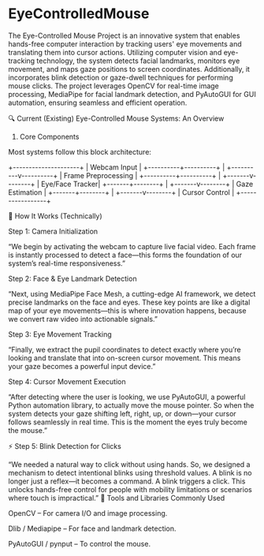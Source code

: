# EyeControlledMouse

The Eye-Controlled Mouse Project is an innovative system that enables hands-free computer interaction by tracking users' eye movements and translating them into cursor actions. Utilizing computer vision and eye-tracking technology, the system detects facial landmarks, monitors eye movement, and maps gaze positions to screen coordinates. Additionally, it incorporates blink detection or gaze-dwell techniques for performing mouse clicks. The project leverages OpenCV for real-time image processing, MediaPipe for facial landmark detection, and PyAutoGUI for GUI automation, ensuring seamless and efficient operation.

🔍 Current (Existing) Eye-Controlled Mouse Systems: An Overview
1. Core Components

Most systems follow this block architecture:

+---------------------+
|     Webcam Input    |
+----------+----------+
           |
+----------v----------+
| Frame Preprocessing |
+----------+----------+
           |
   +-------v--------+
   | Eye/Face Tracker|
   +-------+--------+
           |
   +-------v--------+
   | Gaze Estimation |
   +-------+--------+
           |
   +-------v--------+
   | Cursor Control  |
   +-----------------+

🧠 How It Works (Technically)

Step 1: Camera Initialization

“We begin by activating the webcam to capture live facial video.
Each frame is instantly processed to detect a face—this forms the foundation of our system’s real-time responsiveness.”

Step 2: Face & Eye Landmark Detection

“Next, using MediaPipe Face Mesh, a cutting-edge AI framework, we detect precise landmarks on the face and eyes.
These key points are like a digital map of your eye movements—this is where innovation happens, because we convert raw video into actionable signals.”

Step 3: Eye Movement Tracking

“Finally, we extract the pupil coordinates to detect exactly where you’re looking and translate that into on-screen cursor movement.
This means your gaze becomes a powerful input device.”

Step 4: Cursor Movement Execution

“After detecting where the user is looking, we use PyAutoGUI, a powerful Python automation library, to actually move the mouse pointer.
So when the system detects your gaze shifting left, right, up, or down—your cursor follows seamlessly in real time.
This is the moment the eyes truly become the mouse.”

⚡ Step 5: Blink Detection for Clicks

“We needed a natural way to click without using hands.
So, we designed a mechanism to detect intentional blinks using threshold values.
A blink is no longer just a reflex—it becomes a command. A blink triggers a click.
This unlocks hands-free control for people with mobility limitations or scenarios where touch is impractical.”
🧰 Tools and Libraries Commonly Used

OpenCV – For camera I/O and image processing.

Dlib / Mediapipe – For face and landmark detection.

PyAutoGUI / pynput – To control the mouse.
